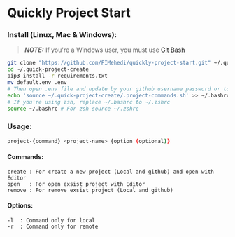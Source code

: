 # Quickly Project Start

### Install (Linux, Mac & Windows): 
> **_NOTE:_** If you're a Windows user, you must use [Git Bash](https://git-scm.com/download/win)
```bash
git clone "https://github.com/FIMehedi/quickly-project-start.git" ~/.quick-project-create
cd ~/.quick-project-create
pip3 install -r requirements.txt
mv default.env .env
# Then open .env file and update by your github username password or token (if you want to login github by token). Don't change file format.
echo 'source ~/.quick-project-create/.project-commands.sh' >> ~/.bashrc # rc file edit
# If you're using zsh, replace ~/.bashrc to ~/.zshrc
source ~/.bashrc # For zsh source ~/.zshrc
```

### Usage:
```bash
project-{command} <project-name> {option (optional)}
```

#### Commands:
```
create : For create a new project (Local and github) and open with Editor
open   : For open exsist project with Editor
remove : For remove exsist project (Local and github)
```	

#### Options:
```
-l  : Command only for local
-r  : Command only for remote
```
